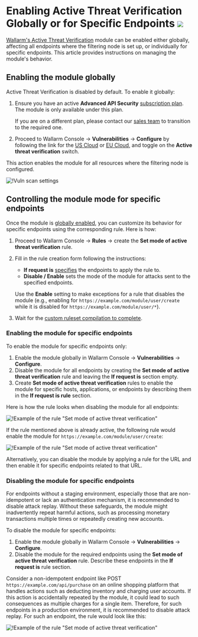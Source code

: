# Enabling Active Threat Verification Globally or for Specific Endpoints <a href="../../../about-wallarm/subscription-plans/#waap-advanced-api-security"><img src="../../../images/api-security-tag.svg" style="border: none;"></a>

[Wallarm's Active Threat Verification](overview.md) module can be enabled either globally, affecting all endpoints where the filtering node is set up, or individually for specific endpoints. This article provides instructions on managing the module's behavior.

## Enabling the module globally

Active Threat Verification is disabled by default. To enable it globally:

1. Ensure you have an active **Advanced API Security** [subscription plan](../../about-wallarm/subscription-plans.md#subscription-plans). The module is only available under this plan.

    If you are on a different plan, please contact our [sales team](mailto:sales@wallarm.com) to transition to the required one.
1. Proceed to Wallarm Console → **Vulnerabilities** → **Configure** by following the link for the [US Cloud](https://us1.my.wallarm.com/vulnerabilities/active?configure=true) or [EU Cloud](https://my.wallarm.com/vulnerabilities/active?configure=true), and toggle on the **Active threat verification** switch.

This action enables the module for all resources where the filtering node is configured.

![!Vuln scan settings](../../images/user-guides/vulnerabilities/vuln-scan-settings.png)

## Controlling the module mode for specific endpoints

Once the module is [globally enabled](#enabling-the-module-globally), you can customize its behavior for specific endpoints using the corresponding rule. Here is how:

1. Proceed to Wallarm Console → **Rules** → create the **Set mode of active threat verification** rule.
1. Fill in the rule creation form following the instructions:

    * **If request is** [specifies](../../user-guides/rules/rules.md#configuring) the endpoints to apply the rule to.
    * **Disable / Enable** sets the mode of the module for attacks sent to the specified endpoints.

    Use the **Enable** setting to make exceptions for a rule that disables the module (e.g., enabling for `https://example.com/module/user/create` while it is disabled for `https://example.com/module/user/*`).
1. Wait for the [custom ruleset compilation to complete](../../user-guides/rules/rules.md#ruleset-lifecycle).

### Enabling the module for specific endpoints

To enable the module for specific endpoints only:

1. Enable the module globally in Wallarm Console → **Vulnerabilities** → **Configure**.
1. Disable the module for all endpoints by creating the **Set mode of active threat verification** rule and leaving the **If request is** section empty.
1. Create **Set mode of active threat verification** rules to enable the module for specific hosts, applications, or endpoints by describing them in the **If request is rule** section.

Here is how the rule looks when disabling the module for all endpoints:

![!Example of the rule "Set mode of active threat verification"](../../images/user-guides/rules/disable-atv-for-all-endpoints.png)

If the rule mentioned above is already active, the following rule would enable the module for `https://example.com/module/user/create`:

![!Example of the rule "Set mode of active threat verification"](../../images/user-guides/rules/disable-active-threat-verification-deeper-path-example.png)

Alternatively, you can disable the module by applying a rule for the URL and then enable it for specific endpoints related to that URL.

### Disabling the module for specific endpoints

For endpoints without a staging environment, especially those that are non-idempotent or lack an authentication mechanism, it is recommended to disable attack replay. Without these safeguards, the module might inadvertently repeat harmful actions, such as processing monetary transactions multiple times or repeatedly creating new accounts.

To disable the module for specific endpoints:

1. Enable the module globally in Wallarm Console → **Vulnerabilities** → **Configure**.
1. Disable the module for the required endpoints using the **Set mode of active threat verification** rule. Describe these endpoints in the **If request is** rule section.

Consider a non-idempotent endpoint like POST `https://example.com/api/purchase` on an online shopping platform that handles actions such as deducting inventory and charging user accounts. If this action is accidentally repeated by the module, it could lead to such consequences as multiple charges for a single item. Therefore, for such endpoints in a production environment, it is recommended to disable attack replay. For such an endpoint, the rule would look like this:

![!Example of the rule "Set mode of active threat verification"](../../images/user-guides/rules/disable-atv-for-non-indemponent-end.png)
